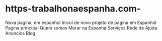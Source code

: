 # https-trabalhonaespanha.com-
Nova pagina, em espanhol
Inicoi de novo projeto de pagina em  Espanhol
Pagina principal
Quem somos
Morar na Espanha
Serviços
Rede de Ajuda
Anuncios
Blog
